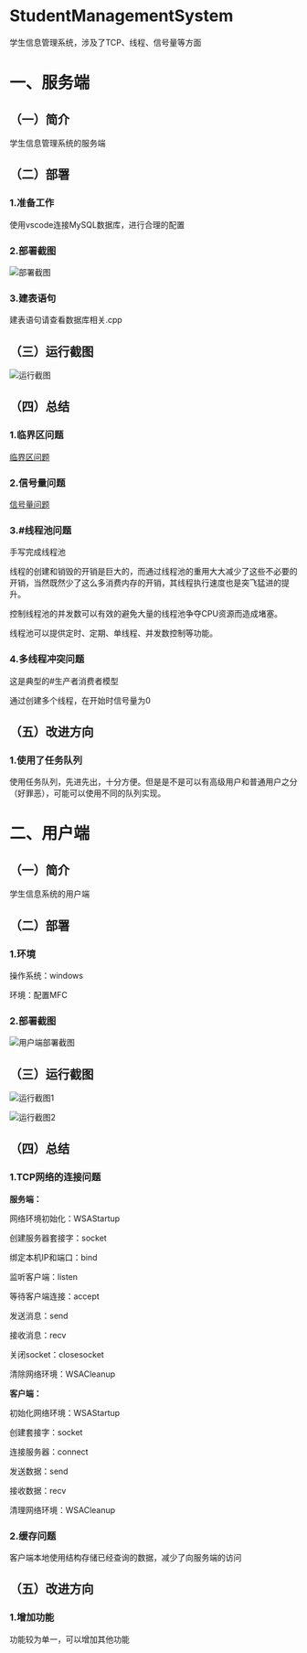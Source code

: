 # StudentManagementSystem

学生信息管理系统，涉及了TCP、线程、信号量等方面

# 一、服务端

## （一）简介

学生信息管理系统的服务端

## （二）部署

### 1.准备工作

使用vscode连接MySQL数据库，进行合理的配置

### 2.部署截图

![部署截图](https://github.com/imrewang/StudentManagementSystem/blob/main/screenshot/%E6%9C%8D%E5%8A%A1%E7%AB%AF%E9%83%A8%E7%BD%B2%E6%88%AA%E5%9B%BE.png?raw=true)

### 3.建表语句

建表语句请查看数据库相关.cpp

## （三）运行截图

![运行截图](https://github.com/imrewang/StudentManagementSystem/blob/main/screenshot/%E6%9C%8D%E5%8A%A1%E7%AB%AF%E8%BF%90%E8%A1%8C%E6%88%AA%E5%9B%BE.png?raw=true)

## （四）总结

### 1.临界区问题

[临界区问题](https://www.cnblogs.com/imreW/p/17157685.html)

### 2.信号量问题

[信号量问题](https://www.cnblogs.com/imreW/p/17156531.html)

### 3.#线程池问题

手写完成线程池

线程的创建和销毁的开销是巨大的，而通过线程池的重用大大减少了这些不必要的开销，当然既然少了这么多消费内存的开销，其线程执行速度也是突飞猛进的提升。

控制线程池的并发数可以有效的避免大量的线程池争夺CPU资源而造成堵塞。

线程池可以提供定时、定期、单线程、并发数控制等功能。

### 4.多线程冲突问题

这是典型的#生产者消费者模型

通过创建多个线程，在开始时信号量为0

## （五）改进方向

### 1.使用了任务队列

使用任务队列，先进先出，十分方便。但是是不是可以有高级用户和普通用户之分（好罪恶），可能可以使用不同的队列实现。

# 二、用户端

## （一）简介

学生信息系统的用户端

## （二）部署

### 1.环境

操作系统：windows

环境：配置MFC

### 2.部署截图

![用户端部署截图](https://github.com/imrewang/StudentManagementSystem/blob/main/screenshot/%E5%AE%A2%E6%88%B7%E7%AB%AF%E9%83%A8%E7%BD%B2%E6%88%AA%E5%9B%BE.png?raw=true)

## （三）运行截图

![运行截图1](https://github.com/imrewang/StudentManagementSystem/blob/main/screenshot/%E5%AE%A2%E6%88%B7%E7%AB%AF%E8%BF%90%E8%A1%8C%E6%88%AA%E5%9B%BE1.png?raw=true)

![运行截图2](https://github.com/imrewang/StudentManagementSystem/blob/main/screenshot/%E5%AE%A2%E6%88%B7%E7%AB%AF%E8%BF%90%E8%A1%8C%E6%88%AA%E5%9B%BE2.png?raw=true)

## （四）总结

### 1.TCP网络的连接问题

**服务端：**

网络环境初始化：WSAStartup

创建服务器套接字：socket

绑定本机IP和端口：bind

监听客户端：listen

等待客户端连接：accept

发送消息：send

接收消息：recv

关闭socket：closesocket

清除网络环境：WSACleanup

**客户端：**

初始化网络环境：WSAStartup

创建套接字：socket

连接服务器：connect

发送数据：send

接收数据：recv

清理网络环境：WSACleanup

### 2.缓存问题

客户端本地使用结构存储已经查询的数据，减少了向服务端的访问

## （五）改进方向

### 1.增加功能

功能较为单一，可以增加其他功能






